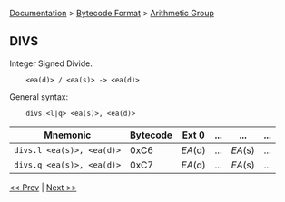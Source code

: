 [Documentation](../../README.md) > [Bytecode Format](../README.md) > [Arithmetic Group](../InstructionsArithmetic.md)

## DIVS

Integer Signed Divide.

        <ea(d)> / <ea(s)> -> <ea(d)>

General syntax:

        divs.<l|q> <ea(s)>, <ea(d)>

| Mnemonic | Bytecode | Ext 0 | ... | ... | ... |
| - | - | - | - | - | - |
| `divs.l <ea(s)>, <ea(d)>` | 0xC6 | *EA*(d) | ... | *EA*(s) | ... |
| `divs.q <ea(s)>, <ea(d)>` | 0xC7 | *EA*(d) | ... | *EA*(s) | ... |

[<< Prev](./a_11.md) | [Next >>](./a_13.md)
